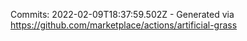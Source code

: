Commits: 2022-02-09T18:37:59.502Z - Generated via https://github.com/marketplace/actions/artificial-grass
<br>

